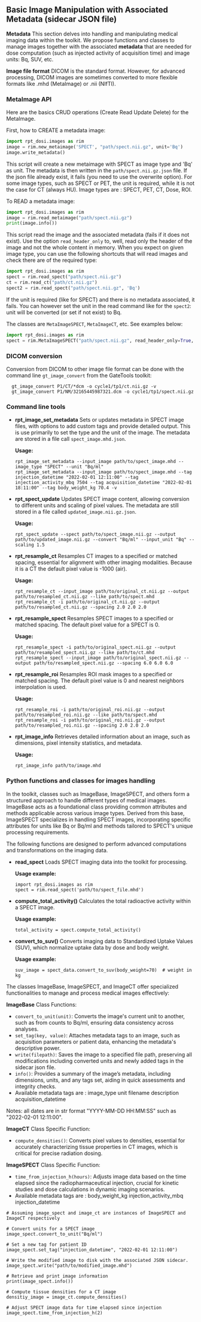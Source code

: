 
## Basic Image Manipulation with Associated Metadata (sidecar JSON file)

**Metadata** This section delves into handling and manipulating medical imaging data within the toolkit. We propose functions and classes to manage images together with the associated **metadata** that are needed for dose computation (such as injected activity of acquisition time) and image units: Bq, SUV, etc. 

**Image file format** DICOM is the standard format. However, for advanced processing, DICOM images are sometimes converted to more flexible formats like .mhd (MetaImage) or .nii (NIfTI).


### MetaImage API

Here are the basics CRUD operations (Create Read Update Delete) for the MetaImage. 

First, how to CREATE a metadata image: 

```python
import rpt_dosi.images as rim
image = rim.new_metaimage('SPECT', "path/spect.nii.gz", unit='Bq')
image.write_metadata()
```

This script will create a new metaimage with SPECT as image type and 'Bq' as unit. The metadata is then written in the `path/spect.nii.gz.json` file. If the json file already exist, it fails (you need to use the overwrite option). For some image types, such as SPECT or PET, the unit is required, while it is not the case for CT (always HU). Image types are : SPECT, PET, CT, Dose, ROI.

To READ a metadata image:

```python
import rpt_dosi.images as rim
image = rim.read_metaimage("path/spect.nii.gz")
print(image.info())
```

This script read the image and the associated metadata (fails if it does not exist). Use the option `read_header_only` to, well, read only the header of the image and not the whole content in memory. When you expect on given image type, you can use the following shortcuts that will read images and check there are of the required type:

```python
import rpt_dosi.images as rim
spect = rim.read_spect("path/spect.nii.gz")
ct = rim.read_ct("path/ct.nii.gz")
spect2 = rim.read_spect("path/spect.nii.gz", 'Bq')
```

If the unit is required (like for SPECT) and there is no metadata associated, it fails. You can however set the unit in the read command like for the `spect2`: unit will be converted (or set if not exist) to Bq.

The classes are `MetaImageSPECT`, `MetaImageCT`, etc. See examples below: 

```python
import rpt_dosi.images as rim
spect = rim.MetaImageSPECT("path/spect.nii.gz", read_header_only=True, create=True, unit='Bq')
```




### DICOM conversion

Conversion from DICOM to other image file format can be done with the command line `gt_image_convert` from the GateTools toolkit: 

  ```
    gt_image_convert P1/CT/*dcm -o cycle1/tp1/ct.nii.gz -v
    gt_image_convert P1/NM/32165445987321.dcm -o cycle1/tp1/spect.nii.gz
  ```

### Command line tools

- **rpt_image_set_metadata**
  Sets or updates metadata in SPECT image files, with options to add custom tags and provide detailed output. This is use primarily to set the type and the unit of the image. The metadata are stored in a file call `spect_image.mhd.json`. 

  **Usage:**
  ```
  rpt_image_set_metadata --input_image path/to/spect_image.mhd --image_type "SPECT" --unit "Bq/ml"
  rpt_image_set_metadata --input_image path/to/spect_image.mhd --tag injection_datetime "2022-02-01 12:11:00" --tag injection_activity_mbq 7504 --tag acquisition_datetime "2022-02-01 18:11:00" --tag body_weight_kg 70.4 -v
  ```

- **rpt_spect_update**
  Updates SPECT image content, allowing conversion to different units and scaling of pixel values. The metadata are still stored in a file called `updated_image.nii.gz.json`. 

  **Usage:**
  ```
  rpt_spect_update --spect path/to/spect_image.nii.gz --output path/to/updated_image.nii.gz --convert "Bq/ml" --input_unit "Bq" --scaling 1.5
  ```

- **rpt_resample_ct**
  Resamples CT images to a specified or matched spacing, essential for alignment with other imaging modalities. Because it is a CT the default pixel value is -1000 (air).

  **Usage:**
  ```
  rpt_resample_ct --input_image path/to/original_ct.nii.gz --output path/to/resampled_ct.nii.gz --like path/to/spect.mhd
  rpt_resample_ct -i path/to/original_ct.nii.gz --output path/to/resampled_ct.nii.gz --spacing 2.0 2.0 2.0
  ```

- **rpt_resample_spect**
  Resamples SPECT images to a specified or matched spacing. The default pixel value for a SPECT is 0. 

  **Usage:**
  ```
  rpt_resample_spect -i path/to/original_spect.nii.gz --output path/to/resampled_spect.nii.gz --like path/to/ct.mhd
  rpt_resample_spect --input_image path/to/original_spect.nii.gz --output path/to/resampled_spect.nii.gz --spacing 6.0 6.0 6.0
  ```

- **rpt_resample_roi**
  Resamples ROI mask images to a specified or matched spacing. The default pixel value is 0 and nearest neighbors interpolation is used.  

  **Usage:**
  ```
  rpt_resample_roi -i path/to/original_roi.nii.gz --output path/to/resampled_roi.nii.gz --like path/to/spect.mhd
  rpt_resample_roi -i path/to/original_roi.nii.gz --output path/to/resampled_roi.nii.gz --spacing 2.0 2.0 2.0
  ```

- **rpt_image_info**
  Retrieves detailed information about an image, such as dimensions, pixel intensity statistics, and metadata.

  **Usage:**
  ```
  rpt_image_info path/to/image.mhd
  ```

### Python functions and classes for images handling

In the toolkit, classes such as ImageBase, ImageSPECT, and others form a structured approach to handle different types of medical images. ImageBase acts as a foundational class providing common attributes and methods applicable across various image types. Derived from this base, ImageSPECT specializes in handling SPECT images, incorporating specific attributes for units like Bq or Bq/ml and methods tailored to SPECT's unique processing requirements. 

The following functions are designed to perform advanced computations and transformations on the imaging data.

- **read_spect**
  Loads SPECT imaging data into the toolkit for processing.

  **Usage example:**
  ```
  import rpt_dosi.images as rim
  spect = rim.read_spect('path/to/spect_file.mhd')
  ```

- **compute_total_activity()**
  Calculates the total radioactive activity within a SPECT image.

  **Usage example:**
  ```
  total_activity = spect.compute_total_activity()
  ```

- **convert_to_suv()**
  Converts imaging data to Standardized Uptake Values (SUV), which normalize uptake data by dose and body weight.

  **Usage example:**
  ```
  suv_image = spect_data.convert_to_suv(body_weight=70)  # weight in kg
  ```

The classes ImageBase, ImageSPECT, and ImageCT offer specialized functionalities to manage and process medical images effectively:

**ImageBase** Class Functions:
- `convert_to_unit(unit)`: Converts the image's current unit to another, such as from counts to Bq/ml, ensuring data consistency across analyses.
- `set_tag(key, value)`: Attaches metadata tags to an image, such as acquisition parameters or patient data, enhancing the metadata's descriptive power.
- `write(filepath)`: Saves the image to a specified file path, preserving all modifications including converted units and newly added tags in the sidecar json file.
- `info()`: Provides a summary of the image’s metadata, including dimensions, units, and any tags set, aiding in quick assessments and integrity checks.
- Available metadata tags are : image_type unit filename description acquisition_datetime

Notes: all dates are in str format "YYYY-MM-DD HH:MM:SS" such as "2022-02-01 12:11:00".

**ImageCT** Class Specific Function:
- `compute_densities()`: Converts pixel values to densities, essential for accurately characterizing tissue properties in CT images, which is critical for precise radiation dosing.


**ImageSPECT** Class Specific Function:
- `time_from_injection_h(hours)`: Adjusts image data based on the time elapsed since the radiopharmaceutical injection, crucial for kinetic studies and dose calculations in dynamic imaging scenarios.
- Available metadata tags are : body_weight_kg injection_activity_mbq injection_datetime

```
# Assuming image_spect and image_ct are instances of ImageSPECT and ImageCT respectively

# Convert units for a SPECT image
image_spect.convert_to_unit("Bq/ml")

# Set a new tag for patient ID
image_spect.set_tag("injection_datetime", "2022-02-01 12:11:00")

# Write the modified image to disk with the associated JSON sidecar.
image_spect.write("path/to/modified_image.mhd")

# Retrieve and print image information
print(image_spect.info())

# Compute tissue densities for a CT image
densitiy_image = image_ct.compute_densities()

# Adjust SPECT image data for time elapsed since injection
image_spect.time_from_injection_h(2)

```
